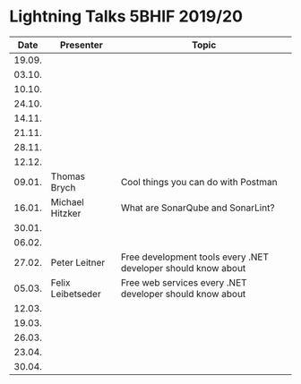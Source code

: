 # Lightning Talks 5BHIF 2019/20

|  Date  | Presenter | Topic |
| ------ | --------- | ----- |
| 19.09. |           |       |
| 03.10. |           |       |
| 10.10. |           |       |
| 24.10. |           |       |
| 14.11. |           |       |
| 21.11. |           |       |
| 28.11. |           |       |
| 12.12. |           |       |
| 09.01. | Thomas Brych | Cool things you can do with Postman |
| 16.01. |Michael Hitzker|What are SonarQube and SonarLint?|
| 30.01. |           |       |
| 06.02. |           |       |
| 27.02. | Peter Leitner | Free development tools every .NET developer should know about |
| 05.03. |  Felix Leibetseder |   Free web services every .NET developer should know about   |
| 12.03. |           |       |
| 19.03. |           |       |
| 26.03. |           |       |
| 23.04. |           |       |
| 30.04. |           |       |
